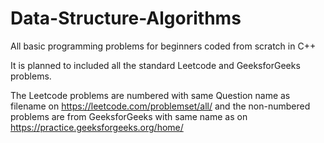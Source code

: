 # Data-Structure-Algorithms
All basic programming problems for beginners coded from scratch in C++

It is planned to included all the standard Leetcode and GeeksforGeeks problems.

The Leetcode problems are numbered with same Question name as filename on https://leetcode.com/problemset/all/
and the non-numbered problems are from GeeksforGeeks with same name as on https://practice.geeksforgeeks.org/home/
